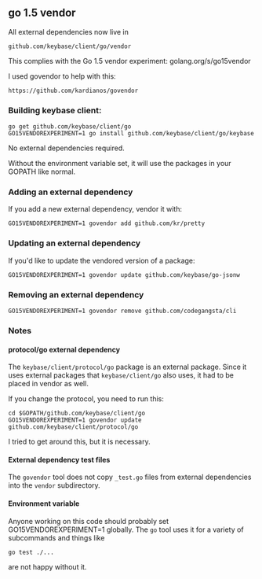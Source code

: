 ## go 1.5 vendor

All external dependencies now live in

    github.com/keybase/client/go/vendor

This complies with the Go 1.5 vendor experiment: golang.org/s/go15vendor

I used govendor to help with this:

    https://github.com/kardianos/govendor

### Building keybase client:

    go get github.com/keybase/client/go
    GO15VENDOREXPERIMENT=1 go install github.com/keybase/client/go/keybase

No external dependencies required.

Without the environment variable set, it will use the
packages in your GOPATH like normal.

### Adding an external dependency

If you add a new external dependency, vendor it with:

    GO15VENDOREXPERIMENT=1 govendor add github.com/kr/pretty

### Updating an external dependency

If you'd like to update the vendored version of a
package:

    GO15VENDOREXPERIMENT=1 govendor update github.com/keybase/go-jsonw

### Removing an external dependency

    GO15VENDOREXPERIMENT=1 govendor remove github.com/codegangsta/cli

### Notes

#### protocol/go external dependency

The `keybase/client/protocol/go` package is an external
package.  Since it uses external packages that
`keybase/client/go` also uses, it had to be placed in
vendor as well.

If you change the protocol, you need to run this:

    cd $GOPATH/github.com/keybase/client/go
    GO15VENDOREXPERIMENT=1 govendor update github.com/keybase/client/protocol/go

I tried to get around this, but it is necessary.

#### External dependency test files

The `govendor` tool does not copy `_test.go` files from
external dependencies into the `vendor` subdirectory.

#### Environment variable

Anyone working on this code should probably set
GO15VENDOREXPERIMENT=1 globally.  The `go` tool uses it
for a variety of subcommands and things like 

    go test ./...

are not happy without it.

